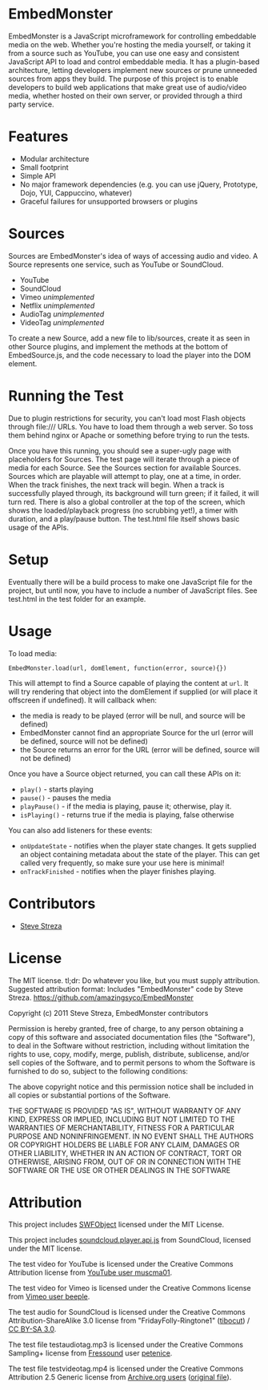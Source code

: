 EmbedMonster
============

EmbedMonster is a JavaScript microframework for controlling embeddable media on the web. Whether you're hosting the media yourself, or taking it from a source such as YouTube, you can use one easy and consistent JavaScript API to load and control embeddable media. It has a plugin-based architecture, letting developers implement new sources or prune unneeded sources from apps they build. The purpose of this project is to enable developers to build web applications that make great use of audio/video media, whether hosted on their own server, or provided through a third party service.

Features
========

* Modular architecture
* Small footprint
* Simple API
* No major framework dependencies (e.g. you can use jQuery, Prototype, Dojo, YUI, Cappuccino, whatever)
* Graceful failures for unsupported browsers or plugins

Sources
=======

Sources are EmbedMonster's idea of ways of accessing audio and video. A Source represents one service, such as YouTube or SoundCloud.

* YouTube
* SoundCloud
* Vimeo *unimplemented*
* Netflix *unimplemented*
* AudioTag *unimplemented*
* VideoTag *unimplemented*

To create a new Source, add a new file to lib/sources, create it as seen in other Source plugins, and implement the methods at the bottom of EmbedSource.js, and the code necessary to load the player into the DOM element.

Running the Test
================

Due to plugin restrictions for security, you can't load most Flash objects through file:/// URLs. You have to load them through a web server. So toss them behind nginx or Apache or something before trying to run the tests.

Once you have this running, you should see a super-ugly page with placeholders for Sources. The test page will iterate through a piece of media for each Source. See the Sources section for available Sources. Sources which are playable will attempt to play, one at a time, in order. When the track finishes, the next track will begin. When a track is successfully played through, its background will turn green; if it failed, it will turn red. There is also a global controller at the top of the screen, which shows the loaded/playback progress (no scrubbing yet!), a timer with duration, and a play/pause button. The test.html file itself shows basic usage of the APIs.

Setup
=====

Eventually there will be a build process to make one JavaScript file for the project, but until now, you have to include a number of JavaScript files. See test.html in the test folder for an example.

Usage
=====

To load media:

`EmbedMonster.load(url, domElement, function(error, source){})`

This will attempt to find a Source capable of playing the content at `url`. It will try rendering that object into the domElement if supplied (or will place it offscreen if undefined). It will callback when:

* the media is ready to be played (error will be null, and source will be defined)
* EmbedMonster cannot find an appropriate Source for the url (error will be defined, source will not be defined)
* the Source returns an error for the URL (error will be defined, source will not be defined)

Once you have a Source object returned, you can call these APIs on it:

* `play()` - starts playing
* `pause()` - pauses the media
* `playPause()` - if the media is playing, pause it; otherwise, play it.
* `isPlaying()` - returns true if the media is playing, false otherwise

You can also add listeners for these events:

* `onUpdateState` - notifies when the player state changes. It gets supplied an object containing metadata about the state of the player. This can get called very frequently, so make sure your use here is minimal!
* `onTrackFinished` - notifies when the player finishes playing.

Contributors
============

* [Steve Streza](https://twitter.com/SteveStreza)

License
=======

The MIT license. tl;dr: Do whatever you like, but you must supply attribution. Suggested attribution format: Includes "EmbedMonster" code by Steve Streza. https://github.com/amazingsyco/EmbedMonster

Copyright (c) 2011 Steve Streza, EmbedMonster contributors

Permission is hereby granted, free of charge, to any person obtaining a copy of this software and associated documentation files (the "Software"), to deal in the Software without restriction, including without limitation the rights to use, copy, modify, merge, publish, distribute, sublicense, and/or sell copies of the Software, and to permit persons to whom the Software is furnished to do so, subject to the following conditions:

The above copyright notice and this permission notice shall be included in all copies or substantial portions of the Software.

THE SOFTWARE IS PROVIDED "AS IS", WITHOUT WARRANTY OF ANY KIND, EXPRESS OR IMPLIED, INCLUDING BUT NOT LIMITED TO THE WARRANTIES OF MERCHANTABILITY, FITNESS FOR A PARTICULAR PURPOSE AND NONINFRINGEMENT. IN NO EVENT SHALL THE AUTHORS OR COPYRIGHT HOLDERS BE LIABLE FOR ANY CLAIM, DAMAGES OR OTHER LIABILITY, WHETHER IN AN ACTION OF CONTRACT, TORT OR OTHERWISE, ARISING FROM, OUT OF OR IN CONNECTION WITH THE SOFTWARE OR THE USE OR OTHER DEALINGS IN THE SOFTWARE

Attribution
===========

This project includes [SWFObject](http://code.google.com/p/swfobject/) licensed under the MIT License.

This project includes [soundcloud.player.api.js](https://github.com/soundcloud/Widget-JS-API/) from SoundCloud, licensed under the MIT license.

The test video for YouTube is licensed under the Creative Commons Attribution license from [YouTube user muscma01](http://www.youtube.com/user/muscma01).

The test video for Vimeo is licensed under the Creative Commons license from [Vimeo user beeple](http://vimeo.com/beeple).

The test audio for SoundCloud is licensed under the Creative Commons Attribution-ShareAlike 3.0 license from <span xmlns:cc="http://creativecommons.org/ns#" xmlns:dct="http://purl.org/dc/terms/" about="http://soundcloud.com/tibocut/fridayfolly-ringtone1"><span property="dct:title">"FridayFolly-Ringtone1"</span> (<a rel="cc:attributionURL" property="cc:attributionName" href="http://soundcloud.com/tibocut">tibocut</a>) / <a rel="license" href="http://creativecommons.org/licenses/by-sa/3.0/">CC BY-SA 3.0</a></span>.

The test file testaudiotag.mp3 is licensed under the Creative Commons Sampling+ license from [Fressound](http://www.freesound.org/people/petenice/sounds/9508/) user [petenice](http://www.freesound.org/people/petenice/).

The test file testvideotag.mp4 is licensed under the Creative Commons Attribution 2.5 Generic license from [Archive.org users](http://www.archive.org/details/Maker_Faire_VJ_Clips) ([original file](http://www.archive.org/download/Maker_Faire_VJ_Clips/lucyfer3_mjpg_qvga_512kb.mp4)).